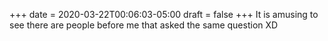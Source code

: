 +++
date = 2020-03-22T00:06:03-05:00
draft = false
+++
It is amusing to see there are people before me that asked the same question XD